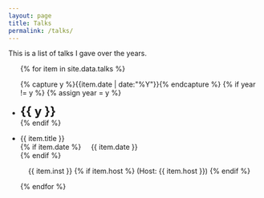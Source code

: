 ```yaml
---
layout: page
title: Talks
permalink: /talks/
---
```


This is a list of talks I gave over the years.

<ul class="listing">
{% for item in site.data.talks %}

  {% capture y %}{{item.date | date:"%Y"}}{% endcapture %}
  {% if year != y %}
    {% assign year = y %}
    <li class="listing-seperator"> <b><font size="+2">{{ y }}</font></b> </li>
  {% endif %}

  <li class="listing-item">
    
  {{ item.title }}<br/>
  {% if item.date %}
     &nbsp;&nbsp;&nbsp; {{ item.date }} <br/>
  {% endif %}

   &nbsp;&nbsp;&nbsp; {{ item.inst }}
    {% if item.host %}
    	(Host: {{ item.host }})
    {% endif %}
  <br/>


  </li>

{% endfor %}
</ul>

